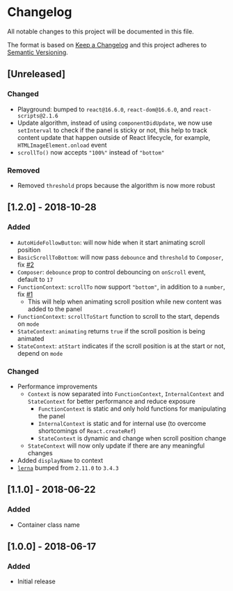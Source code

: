 # Changelog
All notable changes to this project will be documented in this file.

The format is based on [Keep a Changelog](http://keepachangelog.com/en/1.0.0/)
and this project adheres to [Semantic Versioning](http://semver.org/spec/v2.0.0.html).

## [Unreleased]
### Changed
- Playground: bumped to `react@16.6.0`, `react-dom@16.6.0`, and `react-scripts@2.1.6`
- Update algorithm, instead of using `componentDidUpdate`, we now use `setInterval` to check if the panel is sticky or not, this help to track content update that happen outside of React lifecycle, for example, `HTMLImageElement.onload` event
- `scrollTo()` now accepts `"100%"` instead of `"bottom"`

### Removed
- Removed `threshold` props because the algorithm is now more robust

## [1.2.0] - 2018-10-28
### Added
- `AutoHideFollowButton`: will now hide when it start animating scroll position
- `BasicScrollToBottom`: will now pass `debounce` and `threshold` to `Composer`, fix [#2](https://github.com/compulim/react-scroll-to-bottom/issues/2)
- `Composer`: `debounce` prop to control debouncing on `onScroll` event, default to `17`
- `FunctionContext`: `scrollTo` now support `"bottom"`, in addition to a `number`, fix [#1](https://github.com/compulim/react-scroll-to-bottom/issues/1)
   - This will help when animating scroll position while new content was added to the panel
- `FunctionContext`: `scrollToStart` function to scroll to the start, depends on `mode`
- `StateContext`: `animating` returns `true` if the scroll position is being animated
- `StateContext`: `atStart` indicates if the scroll position is at the start or not, depend on `mode`

### Changed
- Performance improvements
   - `Context` is now separated into `FunctionContext`, `InternalContext` and `StateContext` for better performance and reduce exposure
      - `FunctionContext` is static and only hold functions for manipulating the panel
      - `InternalContext` is static and for internal use (to overcome shortcomings of `React.createRef`)
      - `StateContext` is dynamic and change when scroll position change
   - `StateContext` will now only update if there are any meaningful changes
- Added `displayName` to context
- [`lerna`](https://npmjs.com/package/lerna) bumped from `2.11.0` to `3.4.3`

## [1.1.0] - 2018-06-22
### Added
- Container class name

## [1.0.0] - 2018-06-17
### Added
- Initial release
